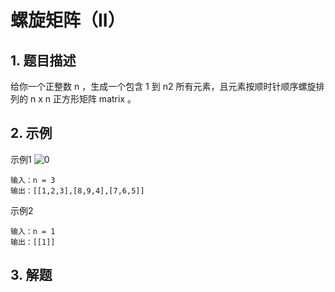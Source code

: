 # 螺旋矩阵（II）

## 1. 题目描述
给你一个正整数 n ，生成一个包含 1 到 n2 所有元素，且元素按顺时针顺序螺旋排列的 n x n 正方形矩阵 matrix 。

## 2. 示例
示例1
![0](https://assets.leetcode.com/uploads/2020/11/13/spiraln.jpg)
```
输入：n = 3
输出：[[1,2,3],[8,9,4],[7,6,5]]
```

示例2
```
输入：n = 1
输出：[[1]]
```

## 3. 解题

